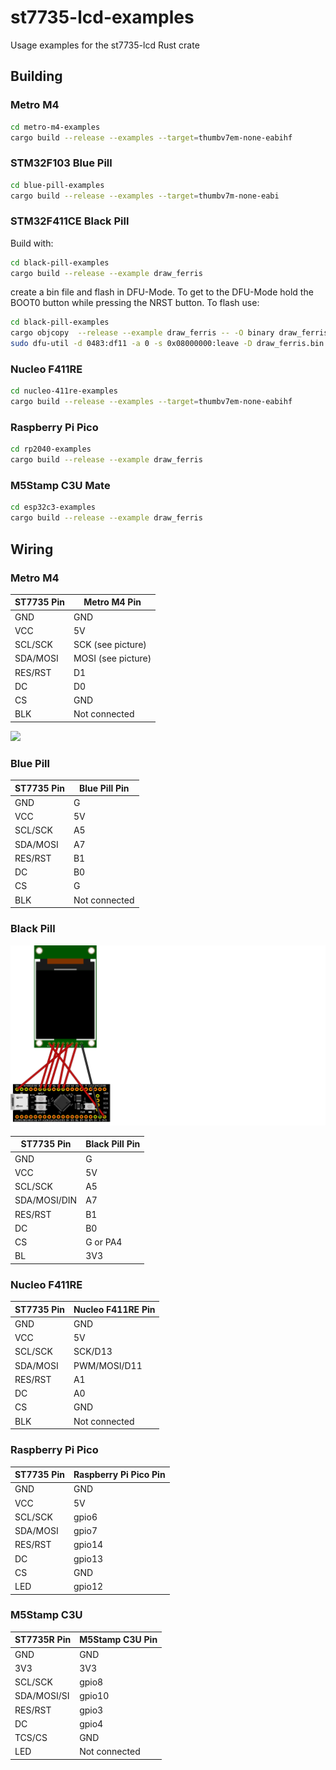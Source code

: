 # st7735-lcd-examples

Usage examples for the st7735-lcd Rust crate

## Building

### Metro M4

```sh
cd metro-m4-examples
cargo build --release --examples --target=thumbv7em-none-eabihf
```

### STM32F103 Blue Pill

```sh
cd blue-pill-examples
cargo build --release --examples --target=thumbv7m-none-eabi
```

### STM32F411CE Black Pill

Build with:

```sh
cd black-pill-examples
cargo build --release --example draw_ferris
```

create a bin file and flash in DFU-Mode. To get to the DFU-Mode hold the BOOT0 button while pressing the NRST button. To flash use:

```sh
cd black-pill-examples
cargo objcopy  --release --example draw_ferris -- -O binary draw_ferris.bin
sudo dfu-util -d 0483:df11 -a 0 -s 0x08000000:leave -D draw_ferris.bin
```

### Nucleo F411RE

```sh
cd nucleo-411re-examples
cargo build --release --examples --target=thumbv7em-none-eabihf
```

### Raspberry Pi Pico

```sh
cd rp2040-examples
cargo build --release --example draw_ferris
```

### M5Stamp C3U Mate

```sh
cd esp32c3-examples
cargo build --release --example draw_ferris
```

## Wiring

### Metro M4

| ST7735 Pin | Metro M4 Pin       |
| ---------- | ------------------ |
| GND        | GND                |
| VCC        | 5V                 |
| SCL/SCK    | SCK (see picture)  |
| SDA/MOSI   | MOSI (see picture) |
| RES/RST    | D1                 |
| DC         | D0                 |
| CS         | GND                |
| BLK        | Not connected      |

<img src="https://cdn-learn.adafruit.com/assets/assets/000/069/241/medium640/adafruit_products_Grand_Central_SPI_Header_Pinout.jpg?1547248943" width="200"/>

### Blue Pill

| ST7735 Pin | Blue Pill Pin |
| ---------- | ------------- |
| GND        | G             |
| VCC        | 5V            |
| SCL/SCK    | A5            |
| SDA/MOSI   | A7            |
| RES/RST    | B1            |
| DC         | B0            |
| CS         | G             |
| BLK        | Not connected |

### Black Pill

![Black Pill connections](black-pill-examples/img/blackpill-fritzing.png)

| ST7735 Pin   | Black Pill Pin |
| ------------ | -------------- |
| GND          | G              |
| VCC          | 5V             |
| SCL/SCK      | A5             |
| SDA/MOSI/DIN | A7             |
| RES/RST      | B1             |
| DC           | B0             |
| CS           | G or PA4       |
| BL           | 3V3            |

### Nucleo F411RE

| ST7735 Pin | Nucleo F411RE Pin |
| ---------- | ----------------- |
| GND        | GND               |
| VCC        | 5V                |
| SCL/SCK    | SCK/D13           |
| SDA/MOSI   | PWM/MOSI/D11      |
| RES/RST    | A1                |
| DC         | A0                |
| CS         | GND               |
| BLK        | Not connected     |

### Raspberry Pi Pico

| ST7735 Pin | Raspberry Pi Pico Pin |
| ---------- | --------------------- |
| GND        | GND                   |
| VCC        | 5V                    |
| SCL/SCK    | gpio6                 |
| SDA/MOSI   | gpio7                 |
| RES/RST    | gpio14                |
| DC         | gpio13                |
| CS         | GND                   |
| LED        | gpio12                |

### M5Stamp C3U

| ST7735R Pin | M5Stamp C3U Pin |
| ----------- | --------------- |
| GND         | GND             |
| 3V3         | 3V3             |
| SCL/SCK     | gpio8           |
| SDA/MOSI/SI | gpio10          |
| RES/RST     | gpio3           |
| DC          | gpio4           |
| TCS/CS      | GND             |
| LED         | Not connected   |
